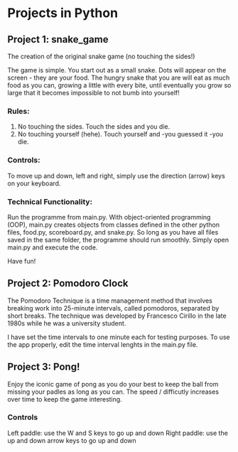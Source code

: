 # Projects in Python

## Project 1: snake_game
The creation of the original snake game (no touching the sides!)

The game is simple. You start out as a small snake. Dots will appear on the screen - they are your food. 
The hungry snake that you are will eat as much food as you can, growing a little with every bite, until eventually
you grow so large that it becomes impossible to not bumb into yourself!

### Rules: 
1) No touching the sides. Touch the sides and you die.
2) No touching yourself (hehe). Touch yourself and -you guessed it -you die.

### Controls:
To move up and down, left and right, simply use the direction (arrow) keys on your keyboard.

### Technical Functionality:
Run the programme from main.py. With object-oriented programming (OOP), main.py creates objects from classes defined in the other python files, food.py, scoreboard.py, and snake.py. So long as you have all files saved in the same folder, the programme should run smoothly. Simply open main.py and execute the code. 

Have fun!

## Project 2: Pomodoro Clock

The Pomodoro Technique is a time management method that involves breaking work into 25-minute intervals, called pomodoros, separated by short breaks. The technique was developed by Francesco Cirillo in the late 1980s while he was a university student.

I have set the time intervals to one minute each for testing purposes. To use the app properly, edit the time interval lenghts in the main.py file. 

## Project 3: Pong!

Enjoy the iconic game of pong as you do your best to keep the ball from missing your padles as long as you can. The speed / difficutly increases over time to keep the game interesting. 

### Controls
Left paddle: use the W and S keys to go up and down
Right paddle: use the up and down arrow keys to go up and down
